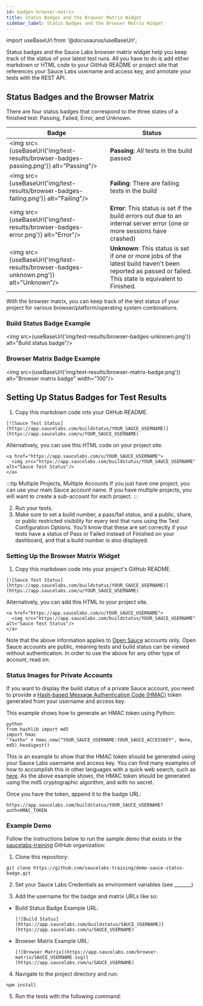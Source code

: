```yaml
---
id: badges-browser-matrix
title: Status Badges and the Browser Matrix Widget
sidebar_label: Status Badges and the Browser Matrix Widget
---
```

import useBaseUrl from '@docusaurus/useBaseUrl';

Status badges and the Sauce Labs browser matrix widget help you keep track of the status of your latest test runs. All you have to do is add either markdown or HTML code to your GitHub README or project site that references your Sauce Labs username and access key, and annotate your tests with the REST API.

## Status Badges and the Browser Matrix
There are four status badges that correspond to the three states of a finished test: Passing, Failed, Error, and Unknown.

| Badge                                                                                | Status                                                                                                                                                  |
|--------------------------------------------------------------------------------------|---------------------------------------------------------------------------------------------------------------------------------------------------------|
| <img src={useBaseUrl('img/test-results/browser-badges-passing.png')} alt="Passing"/> | __Passing__: All tests in the build passed                                                                                                              |
| <img src={useBaseUrl('img/test-results/browser-badges-failing.png')} alt="Failing"/> | __Failing__: There are failing tests in the build                                                                                                       |
| <img src={useBaseUrl('img/test-results/browser-badges-error.png')} alt="Error"/>     | __Error__: This status is set if the build errors out due to an internal server error (one or more sessions have crashed)                               |
| <img src={useBaseUrl('img/test-results/browser-badges-unknown.png')} alt="Unknown"/> | __Unknown__: This status is set if one or more jobs of the latest build haven't been reported as passed or failed. This state is equivalent to Finished. |

With the browser matrix, you can keep track of the test status of your project for various browser/platform/operating system combinations.

### Build Status Badge Example
<img src={useBaseUrl('img/test-results/browser-badges-unknown.png')} alt="Build status badge"/>

### Browser Matrix Badge Example
<img src={useBaseUrl('img/test-results/browser-matrix-badge.png')} alt="Browser matrix badge" width="100"/>

## Setting Up Status Badges for Test Results

1. Copy this markdown code into your GitHub README.

```
[![Sauce Test Status](https://app.saucelabs.com/buildstatus/YOUR_SAUCE_USERNAME)](https://app.saucelabs.com/u/YOUR_SAUCE_USERNAME)
```

Alternatively, you can use this HTML code on your project site.

```
<a href="https://app.saucelabs.com/u/YOUR_SAUCE_USERNAME">
  <img src="https://app.saucelabs.com/buildstatus/YOUR_SAUCE_USERNAME" alt="Sauce Test Status"/>
</a>
```

:::tip Multiple Projects, Multiple Accounts
If you just have one project, you can use your main Sauce account name. If you have multiple projects, you will want to create a sub-account for each project.
:::

2. Run your tests.
3. Make sure to set a build number, a pass/fail status, and a public, share, or public restricted visibility for every test that runs using the Test Configuration Options.
You'll know that these are set correctly if your tests have a status of Pass or Failed instead of Finished on your dashboard, and that a build number is also displayed.

### Setting Up the Browser Matrix Widget
1. Copy this markdown code into your project's GitHub README.

```
[![Sauce Test Status](https://app.saucelabs.com/buildstatus/YOUR_SAUCE_USERNAME)](https://app.saucelabs.com/u/YOUR_SAUCE_USERNAME)
```

Alternatively, you can add this HTML to your project site.

```
<a href="https://app.saucelabs.com/u/YOUR_SAUCE_USERNAME">
  <img src="https://app.saucelabs.com/buildstatus/YOUR_SAUCE_USERNAME" alt="Sauce Test Status"/>
</a>
```

Note that the above information applies to [Open Sauce](https://saucelabs.com/open-source) accounts only. Open Sauce accounts are public, meaning tests and build status can be viewed without authentication. In order to use the above for any other type of account, read on.

### Status Images for Private Accounts
If you want to display the build status of a private Sauce account, you need to provide a [Hash-based Message Authentication Code (HMAC)](https://en.wikipedia.org/wiki/Hash-based_message_authentication_code) token generated from your username and access key.

This example shows how to generate an HMAC token using Python:

```
python
from hashlib import md5
import hmac
"?auth=" + hmac.new("YOUR_SAUCE_USERNAME:YOUR_SAUCE_ACCESSKEY", None, md5).hexdigest()
```

This is an example to show that the HMAC token should be generated using your Sauce Labs username and access key. You can find many examples of how to accomplish this in other languages with a quick web search, such as [here](https://github.com/danharper/hmac-examples). As the above example shows, the HMAC token should be generated using the md5 cryptographic algorithm, and with no secret.

Once you have the token, append it to the badge URL:

```
https://app.saucelabs.com/buildstatus/YOUR_SAUCE_USERNAME?auth=HMAC_TOKEN
```

### Example Demo
Follow the instructions below to run the sample demo that exists in the [saucelabs-training](https://github.com/saucelabs-training/demo-sauce-status-badge) GitHub organization:

1. Clone this repository:

```
git clone https://github.com/saucelabs-training/demo-sauce-status-badge.git
```

2. Set your Sauce Labs Credentials as environment variables (see _______)

3. Add the username for the badge and matrix URLs like so:
  * Build Status Badge Example URL:
    ```
    [![Build Status](https://app.saucelabs.com/buildstatus/SAUCE_USERNAME)](https://app.saucelabs.com/u/SAUCE_USERNAME)
    ```
  * Browser Matrix Example URL:
    ```
    [![Browser Matrix](https://app.saucelabs.com/browser-matrix/SAUCE_USERNAME.svg)](https://app.saucelabs.com/u/SAUCE_USERNAME)
    ```
4. Navigate to the project directory and run:
```
npm install
```
5. Run the tests with the following command:
